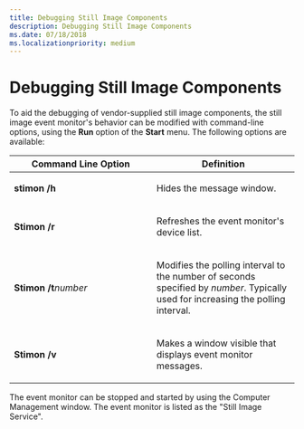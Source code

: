 ```yaml
---
title: Debugging Still Image Components
description: Debugging Still Image Components
ms.date: 07/18/2018
ms.localizationpriority: medium
---
```


# Debugging Still Image Components

To aid the debugging of vendor-supplied still image components, the still image event monitor's behavior can be modified with command-line options, using the **Run** option of the **Start** menu. The following options are available:

<table>
<colgroup>
<col width="50%" />
<col width="50%" />
</colgroup>
<thead>
<tr class="header">
<th>Command Line Option</th>
<th>Definition</th>
</tr>
</thead>
<tbody>
<tr class="odd">
<td><p><strong>stimon /h</strong></p></td>
<td><p>Hides the message window.</p></td>
</tr>
<tr class="even">
<td><p><strong>Stimon /r</strong></p></td>
<td><p>Refreshes the event monitor's device list.</p></td>
</tr>
<tr class="odd">
<td><p><strong>Stimon /t</strong><em>number</em></p></td>
<td><p>Modifies the polling interval to the number of seconds specified by <em>number</em>. Typically used for increasing the polling interval.</p></td>
</tr>
<tr class="even">
<td><p><strong>Stimon /v</strong></p></td>
<td><p>Makes a window visible that displays event monitor messages.</p></td>
</tr>
</tbody>
</table>

The event monitor can be stopped and started by using the Computer Management window. The event monitor is listed as the "Still Image Service".
